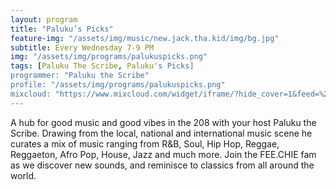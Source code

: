 ```yaml
---
layout: program
title: "Paluku’s Picks"
feature-img: "/assets/img/music/new.jack.tha.kid/img/bg.jpg"
subtitle: Every Wednesday 7-9 PM
img: "/assets/img/programs/palukuspicks.png"
tags: [Paluku The Scribe, Paluku's Picks]
programmer: "Paluku the Scribe"
profile: "/assets/img/programs/palukuspicks.png"
mixcloud: "https://www.mixcloud.com/widget/iframe/?hide_cover=1&feed=%2Ftropicofm%2Fplaylists%2Fpalukus-picks%2F"
---
```


A hub for good music and good vibes in the 208 with your host Paluku the Scribe.
Drawing from the local, national and international music scene he curates a mix of music ranging from R&B, Soul, Hip Hop, Reggae, Reggaeton, Afro Pop, House, Jazz and much more. Join the FEE.CHIE fam as we discover new sounds, and reminisce to classics from all around the world.
